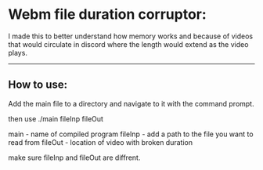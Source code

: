 # Webm file duration corruptor:
I made this to better understand how memory works and because of videos that would circulate in discord where the length would extend as the video plays.

---

## How to use:

Add the main file to a directory and navigate to it with the command prompt.

then use
./main fileInp fileOut
>
main - name of compiled program
fileInp - add a path to the file you want to read from
fileOut - location of video with broken duration

make sure fileInp and fileOut are diffrent.